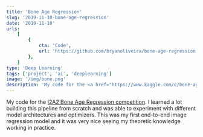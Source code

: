 ```yaml
---
title: 'Bone Age Regression'
slug: '2019-11-10-bone-age-regression'
date: '2019-11-10'
urls:
    [
        {
            cta: 'Code',
            url: 'https://github.com/bryanoliveira/bone-age-regression',
        },
    ]
type: 'Deep Learning'
tags: ['project', 'ai', 'deeplearning']
image: '/img/bone.png'
description: 'My code for the <a href="https://www.kaggle.com/c/bone-age-regression" target="_blank">I2A2 Bone Age Regression competition</a>. I learned a lot building this pipeline from scratch and was able to experiment with different model architectures and optimizers. This was my first end-to-end image regression model and it was very nice seeing my theoretic knowledge working in practice.'
---
```


My code for the <a href="https://www.kaggle.com/c/bone-age-regression" target="_blank">I2A2 Bone Age Regression competition</a>. I learned a lot building this pipeline from scratch and was able to experiment with different model architectures and optimizers. This was my first end-to-end image regression model and it was very nice seeing my theoretic knowledge working in practice.
